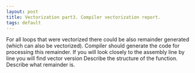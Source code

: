 ```yaml
---
layout: post
title: Vectorization part3. Compiler vectorization report.
tags: default
---
```


For all loops that were vectorized there could be also remainder generated (which can also be vectorized). Compiler should generate the code for processing this remainder.
If you will look closely to the assembly line by line you will find vector version
Describe the structure of the function.
Describe what remainder is.

